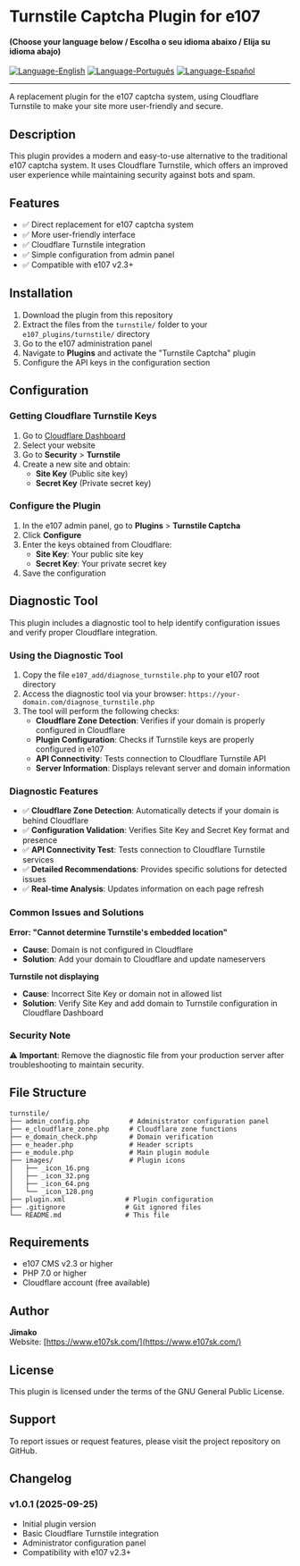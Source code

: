 # Turnstile Captcha Plugin for e107

#### (Choose your language below / Escolha o seu idioma abaixo / Elija su idioma abajo)

[![Language-English](https://img.shields.io/badge/Language-English-blue)](README.md) 
[![Language-Português](https://img.shields.io/badge/Language-Português-green)](README.pt-PT.md) 
[![Language-Español](https://img.shields.io/badge/Language-Español-red)](README.es-ES.md) 

---

A replacement plugin for the e107 captcha system, using Cloudflare Turnstile to make your site more user-friendly and secure.

## Description

This plugin provides a modern and easy-to-use alternative to the traditional e107 captcha system. It uses Cloudflare Turnstile, which offers an improved user experience while maintaining security against bots and spam.

## Features

- ✅ Direct replacement for e107 captcha system
- ✅ More user-friendly interface
- ✅ Cloudflare Turnstile integration
- ✅ Simple configuration from admin panel
- ✅ Compatible with e107 v2.3+

## Installation

1. Download the plugin from this repository
2. Extract the files from the `turnstile/` folder to your `e107_plugins/turnstile/` directory
3. Go to the e107 administration panel
4. Navigate to **Plugins** and activate the "Turnstile Captcha" plugin
5. Configure the API keys in the configuration section

## Configuration

### Getting Cloudflare Turnstile Keys

1. Go to [Cloudflare Dashboard](https://dash.cloudflare.com/)
2. Select your website
3. Go to **Security** > **Turnstile**
4. Create a new site and obtain:
   - **Site Key** (Public site key)
   - **Secret Key** (Private secret key)

### Configure the Plugin

1. In the e107 admin panel, go to **Plugins** > **Turnstile Captcha**
2. Click **Configure**
3. Enter the keys obtained from Cloudflare:
   - **Site Key**: Your public site key
   - **Secret Key**: Your private secret key
4. Save the configuration

## Diagnostic Tool

This plugin includes a diagnostic tool to help identify configuration issues and verify proper Cloudflare integration.

### Using the Diagnostic Tool

1. Copy the file `e107_add/diagnose_turnstile.php` to your e107 root directory
2. Access the diagnostic tool via your browser: `https://your-domain.com/diagnose_turnstile.php`
3. The tool will perform the following checks:
   - **Cloudflare Zone Detection**: Verifies if your domain is properly configured in Cloudflare
   - **Plugin Configuration**: Checks if Turnstile keys are properly configured in e107
   - **API Connectivity**: Tests connection to Cloudflare Turnstile API
   - **Server Information**: Displays relevant server and domain information

### Diagnostic Features

- ✅ **Cloudflare Zone Detection**: Automatically detects if your domain is behind Cloudflare
- ✅ **Configuration Validation**: Verifies Site Key and Secret Key format and presence
- ✅ **API Connectivity Test**: Tests connection to Cloudflare Turnstile services
- ✅ **Detailed Recommendations**: Provides specific solutions for detected issues
- ✅ **Real-time Analysis**: Updates information on each page refresh

### Common Issues and Solutions

**Error: "Cannot determine Turnstile's embedded location"**
- **Cause**: Domain is not configured in Cloudflare
- **Solution**: Add your domain to Cloudflare and update nameservers

**Turnstile not displaying**
- **Cause**: Incorrect Site Key or domain not in allowed list
- **Solution**: Verify Site Key and add domain to Turnstile configuration in Cloudflare Dashboard

### Security Note

⚠️ **Important**: Remove the diagnostic file from your production server after troubleshooting to maintain security.

## File Structure

```
turnstile/
├── admin_config.php          # Administrator configuration panel
├── e_cloudflare_zone.php     # Cloudflare zone functions
├── e_domain_check.php        # Domain verification
├── e_header.php              # Header scripts
├── e_module.php              # Main plugin module
├── images/                   # Plugin icons
│   ├── _icon_16.png
│   ├── _icon_32.png
│   ├── _icon_64.png
│   └── _icon_128.png
├── plugin.xml               # Plugin configuration
├── .gitignore               # Git ignored files
└── README.md                # This file
```

## Requirements

- e107 CMS v2.3 or higher
- PHP 7.0 or higher
- Cloudflare account (free available)

## Author

**Jimako**  
Website: [https://www.e107sk.com/](https://www.e107sk.com/)

## License

This plugin is licensed under the terms of the GNU General Public License.

## Support

To report issues or request features, please visit the project repository on GitHub.

## Changelog

### v1.0.1 (2025-09-25)
- Initial plugin version
- Basic Cloudflare Turnstile integration
- Administrator configuration panel
- Compatibility with e107 v2.3+